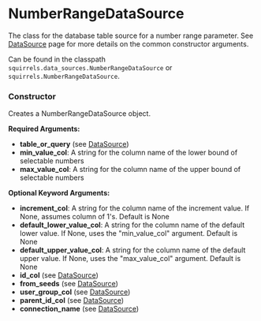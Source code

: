 # NumberRangeDataSource

The class for the database table source for a number range parameter. See [DataSource] page for more details on the common constructor arguments.

Can be found in the classpath `squirrels.data_sources.NumberRangeDataSource` or `squirrels.NumberRangeDataSource`.

### Constructor

Creates a NumberRangeDataSource object.

**Required Arguments:**

- **table_or_query** (see [DataSource])
- **min_value_col**: A string for the column name of the lower bound of selectable numbers
- **max_value_col**: A string for the column name of the upper bound of selectable numbers

**Optional Keyword Arguments:**

- **increment_col**: A string for the column name of the increment value. If None, assumes column of 1's. Default is None
- **default_lower_value_col**: A string for the column name of the default lower value. If None, uses the "min_value_col" argument. Default is None
- **default_upper_value_col**: A string for the column name of the default upper value. If None, uses the "max_value_col" argument. Default is None
- **id_col** (see [DataSource])
- **from_seeds** (see [DataSource])
- **user_group_col** (see [DataSource])
- **parent_id_col** (see [DataSource])
- **connection_name** (see [DataSource])


[DataSource]: ./DataSource